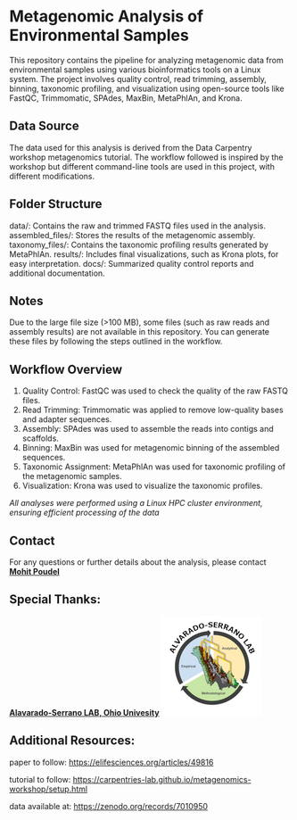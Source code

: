 
# Metagenomic Analysis of Environmental Samples
  This repository contains the pipeline for analyzing metagenomic data from environmental samples using various bioinformatics tools on a Linux system. The project involves quality control, read trimming, assembly, binning, taxonomic profiling, and visualization using open-source tools like FastQC, Trimmomatic, SPAdes, MaxBin, MetaPhlAn, and Krona.

## Data Source
The data used for this analysis is derived from the Data Carpentry workshop metagenomics tutorial. The workflow followed is inspired by the workshop but different command-line tools are used in this project, with different modifications.

## Folder Structure
  data/: Contains the raw and trimmed FASTQ files used in the analysis.
  assembled_files/: Stores the results of the metagenomic assembly.
  taxonomy_files/: Contains the taxonomic profiling results generated by MetaPhlAn.
  results/: Includes final visualizations, such as Krona plots, for easy interpretation.
  docs/: Summarized quality control reports and additional documentation.

## Notes
Due to the large file size (>100 MB), some files (such as raw reads and assembly results) are not available in this repository. You can generate these files by following the steps outlined in the workflow.

## Workflow Overview
1. Quality Control: FastQC was used to check the quality of the raw FASTQ files.
2. Read Trimming: Trimmomatic was applied to remove low-quality bases and adapter sequences.
3. Assembly: SPAdes was used to assemble the reads into contigs and scaffolds.
4. Binning: MaxBin was used for metagenomic binning of the assembled sequences.
5. Taxonomic Assignment: MetaPhlAn was used for taxonomic profiling of the metagenomic samples.
6. Visualization: Krona was used to visualize the taxonomic profiles.

*All analyses were performed using a Linux HPC cluster environment, ensuring efficient processing of the data*

## Contact
For any questions or further details about the analysis, please contact [**Mohit Poudel**](https://twitter.com/MohitPoudel11)

## Special Thanks:
[**Alavarado-Serrano LAB, Ohio Univesity**](https://alvarado-s.weebly.com)
![Logo](https://github.com/poudelmohit/portfolio/blob/main/assets/lablogo-small.png)

## Additional Resources:
paper to follow: https://elifesciences.org/articles/49816

tutorial to follow: https://carpentries-lab.github.io/metagenomics-workshop/setup.html

data available at: https://zenodo.org/records/7010950







